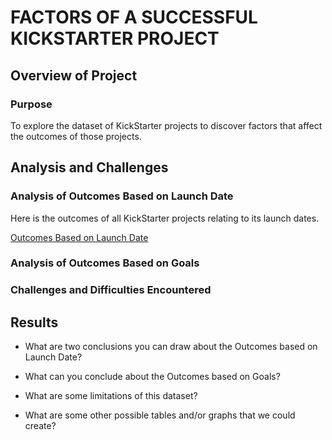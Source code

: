 # FACTORS OF A SUCCESSFUL KICKSTARTER PROJECT

## Overview of Project

### Purpose
To explore the dataset of KickStarter projects to discover factors that affect the outcomes of those projects.

## Analysis and Challenges

### Analysis of Outcomes Based on Launch Date
Here is the outcomes of all KickStarter projects relating to its launch dates. 

[Outcomes Based on Launch Date](https://github.com/dennisphan/DU-Boot-Camp---Data-Analytics/blob/c01cc5700b923886f8a791cca94dc3a93fcdf933/Analysis%20projects/01%20Crowdfunding%20Analysis%20proj/Resources/02%20Outcomes%20Based%20on%20Launch%20Date.png)

### Analysis of Outcomes Based on Goals


### Challenges and Difficulties Encountered


## Results

- What are two conclusions you can draw about the Outcomes based on Launch Date?

- What can you conclude about the Outcomes based on Goals?

- What are some limitations of this dataset?

- What are some other possible tables and/or graphs that we could create?
